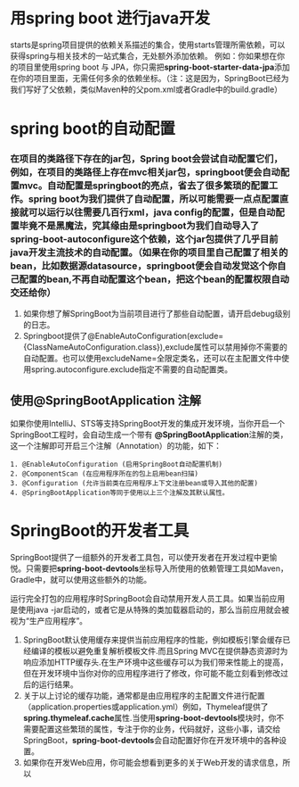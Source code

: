 # 用spring boot 进行java开发
starts是spring项目提供的依赖关系描述的集合，使用starts管理所需依赖，可以获得spring与相关技术的一站式集合，无处额外添加依赖。
例如：你如果想在你的项目里使用spring boot 与 JPA，你只需把**spring-boot-starter-data-jpa**添加在你的项目里面，无需任何多余的依赖坐标。（注：这是因为，SpringBoot已经为我们写好了父依赖，类似Maven种的父pom.xml或者Gradle中的build.gradle）
# spring boot的自动配置
### 在项目的类路径下存在的jar包，Spring boot会尝试自动配置它们，例如，在项目的类路径上存在mvc相关jar包，springboot便会自动配置mvc。自动配置是springboot的亮点，省去了很多繁琐的配置工作。spring boot为我们提供了自动配置，所以可能需要一点点配置直接就可以运行以往需要几百行xml，java config的配置，但是自动配置毕竟不是黑魔法，究其缘由是springboot为我们自动导入了**spring-boot-autoconfigure**这个依赖，这个jar包提供了几乎目前java开发主流技术的自动配置。（如果在你的项目里自己配置了相关的bean，比如数据源datasource，springboot便会自动发觉这个你自己配置的bean,不再自动配置这个bean，把这个bean的配置权限自动交还给你）

1. 如果你想了解SpringBoot为当前项目进行了那些自动配置，请开启debug级别的日志。
2. Springboot提供了@EnableAutoConfiguration(exclude={ClassNameAutoConfiguration.class}),exclude属性可以禁用掉你不需要的自动配置。也可以使用excludeName=全限定类名，还可以在主配置文件中使用spring.autoconfigure.exclude指定不需要的自动配置类。 
## 使用@SpringBootApplication 注解
如果你使用IntelliJ、STS等支持SpringBoot开发的集成开发环境，当你开启一个SpringBoot工程时，会自动生成一个带有 **@SpringBootApplication**注解的类，这一个注解即可开启三个注解（Annotation）的功能，如下：
    
    1. @EnableAutoConfiguration (启用SpringBoot自动配置机制)
    2. @ComponentScan (在应用程序所在的包上启用bean扫描)
    3. @Configuration (允许当前类在应用程序上下文注册bean或导入其他的配置)
    4. @SpringBootApplication等同于使用以上三个注解及其默认属性。
   
# SpringBoot的开发者工具
SpringBoot提供了一组额外的开发者工具包，可以使开发者在开发过程中更愉悦。只需要把**spring-boot-devtools**坐标导入所使用的依赖管理工具如Maven，Gradle中，就可以使用这些额外的功能。

运行完全打包的应用程序时SpringBoot会自动禁用开发人员工具。如果当前应用是使用java -jar启动的，或者它是从特殊的类加载器启动的，那么当前应用就会被视为“生产应用程序”。

1. SpringBoot默认使用缓存来提供当前应用程序的性能，例如模板引擎会缓存已经编译的模板以避免重复解析模板文件.而且Spring MVC在提供静态资源时为响应添加HTTP缓存头.在生产环境中这些缓存可以为我们带来性能上的提高，但在开发环境中当你对你的应用程序进行了修改，你可能不能立刻看到修改过后的运行结果。
2. 关于以上讨论的缓存功能，通常都是由应用程序的主配置文件进行配置（application.properties或application.yml）例如，Thymeleaf提供了**spring.thymeleaf.cache**属性.当使用**spring-boot-devtools**模块时，你不需要配置这些繁琐的属性，专注于你的业务，代码就好，这些小事，请交给SpringBoot，**spring-boot-devtools**会自动配置好你在开发环境中的各种设置。
3. 如果你在开发Web应用，你可能会想看到更多的关于Web开发的请求信息，所以

